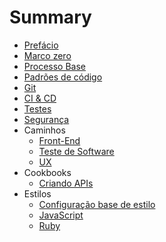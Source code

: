 # Summary

* [Prefácio](README.md)
* [Marco zero](marco-zero.md)
* [Processo Base](processo.md)
* [Padrões de código](padroes-de-codigo.md)
* [Git](git.md)
* [CI & CD](ci-cd.md)
* [Testes](testes.md)
* [Segurança](seguranca.md)
* Caminhos
  * [Front-End](front-end.md)
  * [Teste de Software](teste-de-software.md)
  * [UX](ux.md)
* Cookbooks
  * [Criando APIs](cookbooks/criando-apis.md)
* Estilos
  * [Configuração base de estilo](styles/estilo-base.md)
  * [JavaScript](styles/estilo-js.md)
  * [Ruby](styles/estilo-ruby.md)
